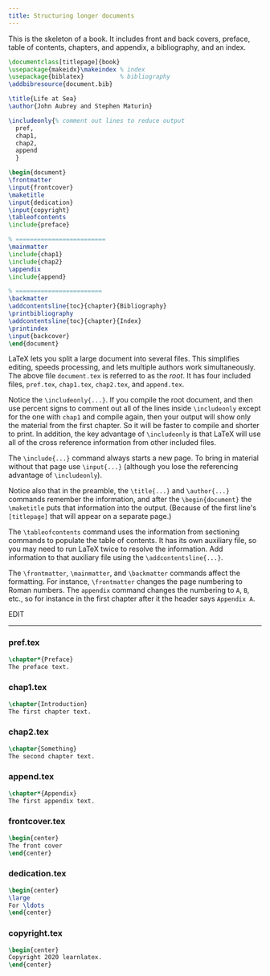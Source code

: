 ```yaml
---
title: Structuring longer documents
---
```


<script>
preincludes = {
 "pre0": {
    "pre1": "pref.tex",
    "pre2": "chap1.tex",
    "pre3": "chap2.tex",
    "pre4": "append.tex",
    "pre5": "frontcover.tex",
    "pre6": "dedication.tex",
    "pre7": "copyright.tex",
   }
}
</script>

This is the skeleton of a book.
It includes front and back covers, preface, table of contents,
chapters, and appendix, a bibliography, and an index.

<!-- pre0 {% raw %} -->
```latex
\documentclass[titlepage]{book}
\usepackage{makeidx}\makeindex % index
\usepackage{biblatex}          % bibliography
\addbibresource{document.bib} 

\title{Life at Sea}
\author{John Aubrey and Stephen Maturin}

\includeonly{% comment out lines to reduce output
  pref,
  chap1,
  chap2,
  append
  }

\begin{document}
\frontmatter
\input{frontcover}
\maketitle
\input{dedication}
\input{copyright}
\tableofcontents
\include{preface}

% =========================
\mainmatter
\include{chap1}
\include{chap2}
\appendix
\include{append}

% ========================
\backmatter
\addcontentsline{toc}{chapter}{Bibliography}
\printbibliography
\addcontentsline{toc}{chapter}{Index}
\printindex
\input{backcover}
\end{document}
```
<!-- {% endraw %} -->

LaTeX lets you split a large document into several files.
This simplifies editing, speeds processing, and lets multiple authors work
simultaneously.
The above file `document.tex` is referred to as the *root*.
It has four included files, `pref.tex`, `chap1.tex`, `chap2.tex`,
and `append.tex`.

Notice the `\includeonly{...}`.
If you compile the root document, and then use percent signs to
comment out all of the lines inside `\includeonly`
except for the one with `chap1` and compile again,
then your output will show only the material from the first chapter.
So it will be faster to compile and shorter to print.
In addition, the key advantage of `\includeonly` is that LaTeX will
use all of the cross reference information from other
included files.

The `\include{...}` command always starts a new page.
To bring in material without that page use `\input{...}`
(although you lose the referencing advantage of `\includeonly`).

Notice also that
in the preamble, the `\title{...}` and `\author{...}` commands remember the
information, and after the `\begin{document}` the `\maketitle`
puts that information into the output.
(Because of the first line's `[titlepage]` that will appear on a
separate page.)

The `\tableofcontents` command uses the information from
sectioning commands to populate the table of contents.
It has its own auxiliary file, so you may need to run
LaTeX twice to resolve the information.
Add information to that auxiliary file using the
`\addcontentsline{...}`.

The `\frontmatter`, `\mainmatter`, and `\backmatter` commands
affect the formatting.
For instance, `\frontmatter` changes the page numbering to
Roman numbers.
The `appendix` command changes the numbering to `A`, `B`, etc.,
so for instance in the first chapter after it the header says `Appendix A`. 


EDIT

----

### pref.tex
<!-- pre1 {% raw %} -->
```latex
\chapter*{Preface}
The preface text.
```
<!-- {% endraw %} -->

### chap1.tex
<!-- pre2 {% raw %} -->
```latex
\chapter{Introduction}
The first chapter text.
```
<!-- {% endraw %} -->

### chap2.tex
<!-- pre3 {% raw %} -->
```latex
\chapter{Something}
The second chapter text.
```
<!-- {% endraw %} -->

###  append.tex
<!-- pre4 {% raw %} -->
```latex
\chapter*{Appendix}
The first appendix text.
```
<!-- {% endraw %} -->

### frontcover.tex
<!-- pre5 {% raw %} -->
```latex
\begin{center}
The front cover
\end{center}
```
<!-- {% endraw %} -->

### dedication.tex
<!-- pre6 {% raw %} -->
```latex
\begin{center}
\large
For \ldots
\end{center}
```
<!-- {% endraw %} -->

### copyright.tex
<!-- pre7 {% raw %} -->
```latex
\begin{center}
Copyright 2020 learnlatex.
\end{center}
```
<!-- {% endraw %} -->



